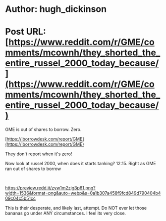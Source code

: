 # Author: hugh_dickinson
# Post URL: [https://www.reddit.com/r/GME/comments/mcownh/they_shorted_the_entire_russel_2000_today_because/](https://www.reddit.com/r/GME/comments/mcownh/they_shorted_the_entire_russel_2000_today_because/)


GME is out of shares to borrow. Zero.

[https://iborrowdesk.com/report/GME](https://iborrowdesk.com/report/GME)

They don't report when it's zero! 

Now look at russel 2000, when does it starts tanking? 12:15. Right as GME ran out of shares to borrow

&#x200B;

https://preview.redd.it/zyw1m2zig3p61.png?width=1536&format=png&auto=webp&s=0a1b307a458f9fcd849d790404b409c04c5b51cc

This is their desperate, and likely last, attempt. Do NOT ever let those bananas go under ANY circumstances. I feel its very close.